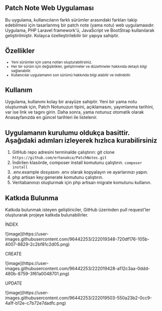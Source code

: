 ## Patch Note Web Uygulaması  
Bu uygulama, kullanıcıların farklı sürümler arasındaki farkları takip edebilmesi için tasarlanmış bir patch note (yama notu) web uygulamasıdır. Uygulama, PHP Laravel framework'ü, JavaScript ve BootStrap kullanılarak geliştirilmiştir. Kolayca özelleştirilebilir bir yapıya sahiptir.

## Özellikler   
<ul style="font-size: smaller;">
  <li>Yeni sürümler için yama notları oluşturabilirsiniz.</li>
  <li>Her bir sürüm için değişiklikler, geliştirmeler ve düzeltmeler hakkında detaylı bilgi sağlanabilir.</li>
  <li>Kullanıcılar uygulamanın son sürümü hakkında bilgi alabilir ve indirebilir.</li>
</ul>    

## Kullanım
Uygulama, kullanımı kolay bir arayüze sahiptir. Yeni bir yama notu oluşturmak için, Patch Notunuzun tipini, açıklamasını, yayımlanma tarihini, var ise link ve tagını girin. Daha sonra, yama notunuz otomatik olarak Anasayfanızda en güncel tarihleri ile listelenir.

## Uygulamanın kurulumu oldukça basittir. Aşağıdaki adımları izleyerek hızlıca kurabilirsiniz
<ol>  
  <li>GitHub repo adresini terminalde çalıştırın: git clone <code>https://github.com/erhanakca/PatchNotes.git</code></li>
  <li>İndirilen klasörde, composer install komutunu çalıştırın. <code>composer install</code></li>
  <li>.env.example dosyasını .env olarak kopyalayın ve ayarlarınızı yapın.</li>
  <li>php artisan key:generate komutunu çalıştırın.</li>
  <li>Veritabanınızı oluşturmak için php artisan migrate komutunu kullanın.</li>
</ol>

## Katkıda Bulunma
Katkıda bulunmak isteyen geliştiriciler, GitHub üzerinden pull request'ler oluşturarak projeye katkıda bulunabilirler.
<p>İNDEX<p>
![image](https://user-images.githubusercontent.com/96442253/222019348-720df176-105b-4007-8829-2c2bf81c2d05.png)
<p>CREATE<p>    
![image](https://user-images.githubusercontent.com/96442253/222019428-a112c3aa-0ddd-480b-8759-3f61a0048701.png)
<p>UPDATE<p>    
![image](https://user-images.githubusercontent.com/96442253/222019503-550a23b2-0cc9-4a1f-b12e-c7b72e7dadfc.png)
